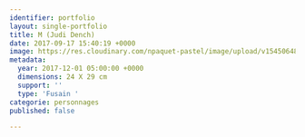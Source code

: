 ```yaml
---
identifier: portfolio
layout: single-portfolio
title: M (Judi Dench)
date: 2017-09-17 15:40:19 +0000
image: https://res.cloudinary.com/npaquet-pastel/image/upload/v1545064844/M-Judi-Dench-fusain-24-X-29-cm-2017.jpg
metadata:
  year: 2017-12-01 05:00:00 +0000
  dimensions: 24 X 29 cm
  support: ''
  type: 'Fusain '
categorie: personnages
published: false

---
```

